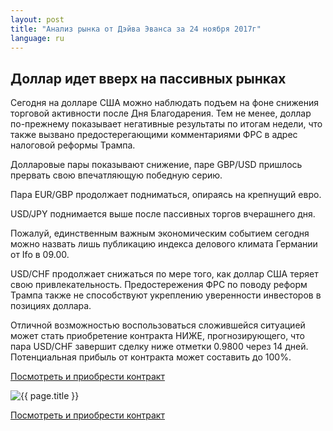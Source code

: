 ```yaml
---
layout: post
title: "Анализ рынка от Дэйва Эванса за 24 ноября 2017г"
language: ru
---
```

## Доллар идет вверх на пассивных рынках

Сегодня на долларе США можно наблюдать подъем на фоне снижения торговой активности после Дня Благодарения. Тем не менее, доллар по-прежнему показывает негативные результаты по итогам недели, что также вызвано предостерегающими комментариями ФРС в адрес налоговой реформы Трампа.

Долларовые пары показывают снижение, паре GBP/USD пришлось прервать свою впечатляющую победную серию.

Пара EUR/GBP продолжает подниматься, опираясь на крепнущий евро.

USD/JPY поднимается выше после пассивных торгов вчерашнего дня.
 
Пожалуй, единственным важным экономическим событием сегодня можно назвать лишь публикацию индекса делового климата Германии от Ifo в 09.00.
 
 
USD/CHF продолжает снижаться по мере того, как доллар США теряет свою привлекательность. Предостережения ФРС по поводу реформ Трампа также не способствуют укреплению уверенности инвесторов в позициях доллара.

Отличной возможностью воспользоваться сложившейся ситуацией может стать приобретение контракта НИЖЕ, прогнозирующего, что пара USD/CHF завершит сделку ниже отметки 0.9800 через 14 дней. Потенциальная прибыль от контракта может составить до 100%.

<a href="http://record.binary.com/_bivVDfg8lHux76XffYA0JmNd7ZgqdRLk/1/market=forex&underlying=frxUSDCHF&formname=higherlower&duration_amount=14&duration_units=d&amount=10&amount_type=payout&expiry_type=duration&barrier=0.9800&s=1&t=AGAo0wZxiuWVUSIZnKLQvZ0co5lt24DG" target="_blank">Посмотреть и приобрести контракт</a>

<img src="{{ site.url }}/images/nov/ru-24-nov-17.png" alt="{{ page.title }}"  title="{{ page.title }}">

<a href="%LINK%%?https://www.binary.com/d/trade.cgi?market=forex&underlying=frxUSDCHF&formname=higherlower&duration_amount=14&duration_units=d&amount=10&amount_type=payout&expiry_type=duration&barrier=0.9800&s=1&t=AGAo0wZxiuWVUSIZnKLQvZ0co5lt24DG" target="_blank">Посмотреть и приобрести контракт</a>